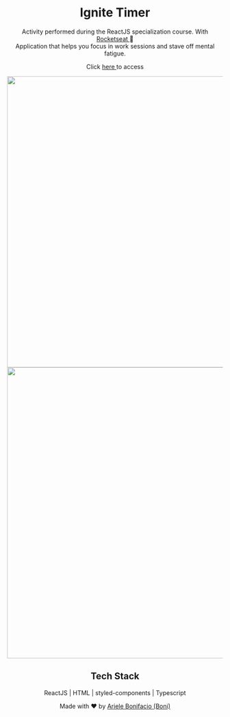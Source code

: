 <div align="center">
  <h1>Ignite Timer</h1>

Activity performed during the ReactJS specialization course. With <a href="https://lp.rocketseat.com.br/ignite" target="_blank"> Rocketseat </a> :rocket:
<br>
Application that helps you focus in work sessions and stave off mental fatigue.

Click <a href="https://bonieasy.github.io/ignite-timer/" target="_blank"> here </a> to access

<img src="./assets/timer.png" width="680px" >
<img src="./assets/history.png" width="680px" >

## Tech Stack

ReactJS | HTML | styled-components | Typescript

Made with :heart: by <a href="https://www.linkedin.com/in/ariele-bonifacio/" target="_blank">Ariele Bonifacio (Boni) </a>

</div>
